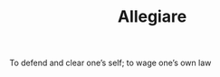 ---
title: Allegiare
letter: A
permalink: "/definitions/allegiare.html"
body: To defend and clear one’s self; to wage one’s own law
published_at: '2018-07-07'
layout: post
---